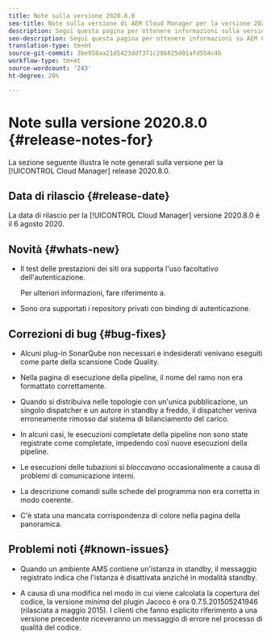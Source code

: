 ```yaml
---
title: Note sulla versione 2020.8.0
seo-title: Note sulla versione di AEM Cloud Manager per la versione 2020.8.0
description: Segui questa pagina per ottenere informazioni sulla versione 2020.8.0 di Cloud Manager
seo-description: Segui questa pagina per ottenere informazioni su AEM Cloud Manager Release 2020.8.0
translation-type: tm+mt
source-git-commit: 3be958aa21d5423ddf371c286825d01afd554c4b
workflow-type: tm+mt
source-wordcount: '243'
ht-degree: 20%

---
```


# Note sulla versione 2020.8.0 {#release-notes-for}

La sezione seguente illustra le note generali sulla versione per la [!UICONTROL Cloud Manager] release 2020.8.0.

## Data di rilascio {#release-date}

La data di rilascio per la [!UICONTROL Cloud Manager] versione 2020.8.0 è il 6 agosto 2020.

## Novità {#whats-new}

* Il test delle prestazioni dei siti ora supporta l&#39;uso facoltativo dell&#39;autenticazione.

   Per ulteriori informazioni, fare riferimento a.

* Sono ora supportati i repository privati con binding di autenticazione.

## Correzioni di bug {#bug-fixes}

* Alcuni plug-in SonarQube non necessari e indesiderati venivano eseguiti come parte della scansione Code Quality.

* Nella pagina di esecuzione della pipeline, il nome del ramo non era formattato correttamente.

* Quando si distribuiva nelle topologie con un&#39;unica pubblicazione, un singolo dispatcher e un autore in standby a freddo, il dispatcher veniva erroneamente rimosso dal sistema di bilanciamento del carico.

* In alcuni casi, le esecuzioni completate della pipeline non sono state registrate come completate, impedendo così nuove esecuzioni della pipeline.

* Le esecuzioni delle tubazioni si *bloccavano* occasionalmente a causa di problemi di comunicazione interni.

* La descrizione comandi sulle schede del programma non era corretta in modo coerente.

* C&#39;è stata una mancata corrispondenza di colore nella pagina della panoramica.

## Problemi noti {#known-issues}

* Quando un ambiente AMS contiene un&#39;istanza in standby, il messaggio registrato indica che l&#39;istanza è disattivata anziché in modalità standby.

* A causa di una modifica nel modo in cui viene calcolata la copertura del codice, la versione _minima_ del plugin Jacoco è ora 0.7.5.201505241946 (rilasciata a maggio 2015). I clienti che fanno esplicito riferimento a una versione precedente riceveranno un messaggio di errore nel processo di qualità del codice.
